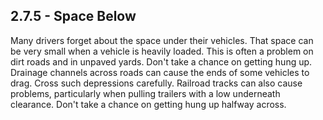 ## 2.7.5 - Space Below
Many drivers forget about the space under their vehicles. That space can be very small when a vehicle is heavily loaded. This is often a problem on dirt roads and in unpaved yards. Don't take a chance on getting hung up. Drainage channels across roads can cause the ends of some vehicles to drag. Cross such depressions carefully.
Railroad tracks can also cause problems, particularly when pulling trailers with a low underneath clearance. Don't take a chance on getting hung up halfway across.